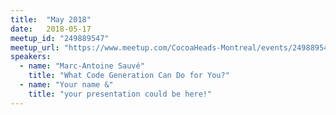```yaml
---
title:  "May 2018"
date:   2018-05-17
meetup_id: "249889547"
meetup_url: "https://www.meetup.com/CocoaHeads-Montreal/events/249889547/"
speakers:
  - name: "Marc-Antoine Sauvé"
    title: "What Code Generation Can Do for You?"
  - name: "Your name &"
    title: "your presentation could be here!"
---
```

